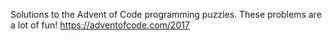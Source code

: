Solutions to the Advent of Code programming puzzles. These problems are a lot of fun!
https://adventofcode.com/2017
